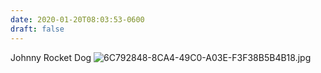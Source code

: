 ```yaml
---
date: 2020-01-20T08:03:53-0600
draft: false
---
```




Johnny Rocket Dog ![6C792848-8CA4-49C0-A03E-F3F38B5B4B18.jpg](https://ianwhitney.micro.blog/uploads/2020/1c964ee780.jpg)



